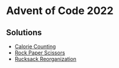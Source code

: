 # Advent of Code 2022

## Solutions

- [Calorie Counting](./test/calorie_counting_test.exs)
- [Rock Paper Scissors](./test/rock_paper_scissors_test.exs)
- [Rucksack Reorganization](./test/rucksack_reorganization_test.exs)
